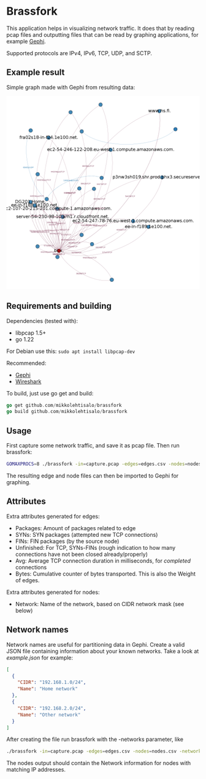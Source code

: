 Brassfork
=========

This application helps in visualizing network traffic. It does that by reading pcap files and outputting files that can be read by graphing applications, for example [Gephi](https://gephi.github.io/).

Supported protocols are IPv4, IPv6, TCP, UDP, and SCTP.

Example result
--------------

Simple graph made with Gephi from resulting data:

![Simple graph made with Gephi](example.png "Simple graph made with Gephi")

Requirements and building
------------

Dependencies (tested with):

* libpcap 1.5+
* go 1.22

For Debian use this: `sudo apt install libpcap-dev`

Recommended:

* [Gephi](https://gephi.github.io/)
* [Wireshark](https://www.wireshark.org/)

To build, just use go get and build:

```go
go get github.com/mikkolehtisalo/brassfork
go build github.com/mikkolehtisalo/brassfork
```

Usage
-----

First capture some network traffic, and save it as pcap file. Then run brassfork:

```sh
GOMAXPROCS=8 ./brassfork -in=capture.pcap -edges=edges.csv -nodes=nodes.csv
```

The resulting edge and node files can then be imported to Gephi for graphing.

Attributes
----------

Extra attributes generated for edges:

* Packages: Amount of packages related to edge
* SYNs: SYN packages (attempted new TCP connections)
* FINs: FIN packages (by the source node)
* Unfinished: For TCP, SYNs-FINs (rough indication to how many connections have not been closed already/properly)
* Avg: Average TCP connection duration in milliseconds, for *completed* connections
* Bytes: Cumulative counter of bytes transported. This is also the Weight of edges.

Extra attributes generated for nodes:

* Network: Name of the network, based on CIDR network mask (see below)

Network names
-------------

Network names are useful for partitioning data in Gephi. Create a valid JSON file containing information about your known networks. Take a look at *example.json* for example:

```json
[
  {
    "CIDR": "192.168.1.0/24",
    "Name": "Home network"
  },
  {
    "CIDR": "192.168.2.0/24",
    "Name": "Other network"
  }
]
```

After creating the file run brassfork with the -networks parameter, like

```sh
./brassfork -in=capture.pcap -edges=edges.csv -nodes=nodes.csv -networks=example.json
```

The nodes output should contain the Network information for nodes with matching IP addresses.
